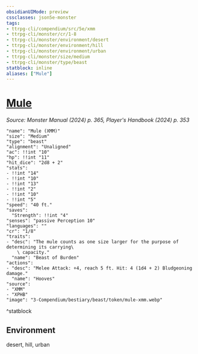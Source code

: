 ```yaml
---
obsidianUIMode: preview
cssclasses: json5e-monster
tags:
- ttrpg-cli/compendium/src/5e/xmm
- ttrpg-cli/monster/cr/1-8
- ttrpg-cli/monster/environment/desert
- ttrpg-cli/monster/environment/hill
- ttrpg-cli/monster/environment/urban
- ttrpg-cli/monster/size/medium
- ttrpg-cli/monster/type/beast
statblock: inline
aliases: ["Mule"]
---
```

# [Mule](3-Compendium\bestiary\beast/mule-xmm.md)
*Source: Monster Manual (2024) p. 365, Player's Handbook (2024) p. 353*  

```statblock
"name": "Mule (XMM)"
"size": "Medium"
"type": "beast"
"alignment": "Unaligned"
"ac": !!int "10"
"hp": !!int "11"
"hit_dice": "2d8 + 2"
"stats":
- !!int "14"
- !!int "10"
- !!int "13"
- !!int "2"
- !!int "10"
- !!int "5"
"speed": "40 ft."
"saves":
  "Strength": !!int "4"
"senses": "passive Perception 10"
"languages": ""
"cr": "1/8"
"traits":
- "desc": "The mule counts as one size larger for the purpose of determining its carrying\
    \ capacity."
  "name": "Beast of Burden"
"actions":
- "desc": "Melee Attack: +4, reach 5 ft. Hit: 4 (1d4 + 2) Bludgeoning damage."
  "name": "Hooves"
"source":
- "XMM"
- "XPHB"
"image": "3-Compendium/bestiary/beast/token/mule-xmm.webp"
```
^statblock

## Environment

desert, hill, urban
